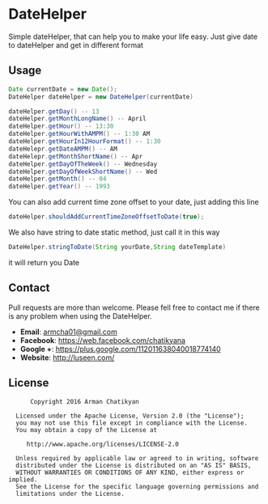 # DateHelper

Simple dateHelper, that can help you to make your life easy.
Just give date to dateHelper and get in different format

Usage
--------

```java
Date currentDate = new Date();
DateHelper dateHelper = new DateHelper(currentDate)

dateHelper.getDay() -- 13
dateHelper.getMonthLongName() -- April
dateHelper.getHour() -- 13:30
dateHelper.getHourWithAMPM() -- 1:30 AM
dateHelper.getHourIn12HourFormat() -- 1:30
dateHelepr.getDateAMPM() -- AM
dateHelepr.getMonthShortName() -- Apr
dateHelper.getDayOfTheWeek() -- Wednesday
dateHelper.getDayOfWeekShortName() -- Wed
dateHelper.getMonth() -- 04
dateHelper.getYear() -- 1993
```

You can also add current time zone offset to your date, just adding this line 
```java
dateHelper.shouldAddCurrentTimeZoneOffsetToDate(true);
```

We also have string to date static method, just call it in this way
```java
DateHelper.stringToDate(String yourDate,String dateTemplate)
```
it will return you Date

## Contact 

Pull requests are more than welcome.
Please fell free to contact me if there is any problem when using the DateHelper.

- **Email**: armcha01@gmail.com
- **Facebook**: https://web.facebook.com/chatikyana
- **Google +**: https://plus.google.com/112011638040018774140
- **Website**: http://luseen.com/

License
--------


          Copyright 2016 Arman Chatikyan

      Licensed under the Apache License, Version 2.0 (the "License");
      you may not use this file except in compliance with the License.
      You may obtain a copy of the License at

         http://www.apache.org/licenses/LICENSE-2.0

      Unless required by applicable law or agreed to in writing, software
      distributed under the License is distributed on an "AS IS" BASIS,
      WITHOUT WARRANTIES OR CONDITIONS OF ANY KIND, either express or implied.
      See the License for the specific language governing permissions and
      limitations under the License.
    


